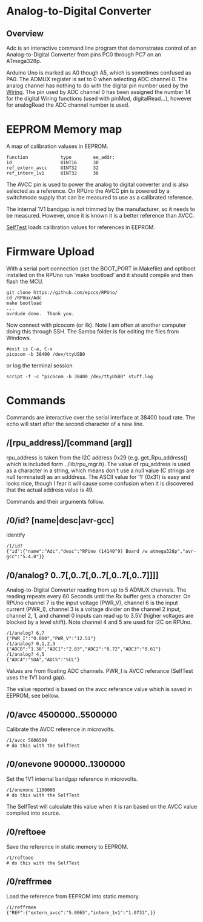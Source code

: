 # Analog-to-Digital Converter

## Overview

Adc is an interactive command line program that demonstrates control of an Analog-to-Digital Converter from pins PC0 through PC7 on an ATmega328p. 

Arduino Uno is marked as A0 though A5, which is sometimes confused as PA0. The ADMUX register is set to 0 when selecting ADC channel 0.  The analog channel has nothing to do with the digital pin number used by the [Wiring]. The pin used by ADC channel 0 has been assigned the number 14 for the digital Wiring functions (used with pinMod, digitalRead...), however for analogRead the ADC channel number is used.

[Wiring]: https://arduinohistory.github.io/


# EEPROM Memory map 

A map of calibration valuses in EEPROM. 

```
function            type        ee_addr:
id                  UINT16      30
ref_extern_avcc     UINT32      32
ref_intern_1v1      UINT32      36
```

The AVCC pin is used to power the analog to digital converter and is also selected as a reference. On RPUno the AVCC pin is powered by a switchmode supply that can be measured to use as a calibrated reference.

The internal 1V1 bandgap is not trimmed by the manufacturer, so it needs to be measured. However, once it is known it is a better reference than AVCC.

[SelfTest] loads calibration values for references in EEPROM.

[SelfTest]: https://github.com/epccs/RPUno/tree/master/SelfTest


# Firmware Upload

With a serial port connection (set the BOOT_PORT in Makefile) and optiboot installed on the RPUno run 'make bootload' and it should compile and then flash the MCU.

``` 
git clone https://github.com/epccs/RPUno/
cd /RPUux/Adc
make bootload
...
avrdude done.  Thank you.
``` 

Now connect with picocom (or ilk). Note I am often at another computer doing this through SSH. The Samba folder is for editing the files from Windows.


``` 
#exit is C-a, C-x
picocom -b 38400 /dev/ttyUSB0
``` 

or log the terminal session

``` 
script -f -c "picocom -b 38400 /dev/ttyUSB0" stuff.log
``` 


# Commands

Commands are interactive over the serial interface at 38400 baud rate. The echo will start after the second character of a new line. 


## /\[rpu_address\]/\[command \[arg\]\]

rpu_address is taken from the I2C address 0x29 (e.g. get_Rpu_address() which is included form ../lib/rpu_mgr.h). The value of rpu_address is used as a character in a string, which means don't use a null value (C strings are null terminated) as an adddress. The ASCII value for '1' (0x31) is easy and looks nice, though I fear it will cause some confusion when it is discovered that the actual address value is 49.

Commands and their arguments follow.


## /0/id? \[name|desc|avr-gcc\]

identify 

``` 
/1/id?
{"id":{"name":"Adc","desc":"RPUno (14140^9) Board /w atmega328p","avr-gcc":"5.4.0"}}
```

##  /0/analog? 0..7\[,0..7\[,0..7\[,0..7\[,0..7\]\]\]\]    

Analog-to-Digital Converter reading from up to 5 ADMUX channels. The reading repeats every 60 Seconds until the Rx buffer gets a character. On RPUno channel 7 is the input voltage (PWR_V), channel 6 is the input current (PWR_I), channel 3 is a voltage divider on the channel 2 input, channel 2,  1, and channel 0 inputs can read up to 3.5V (higher voltages are blocked by a level shift).  Note channel 4 and 5 are used for I2C on RPUno.

``` 
/1/analog? 6,7
{"PWR_I":"0.000","PWR_V":"12.51"}
/1/analog? 0,1,2,3
{"ADC0":"1.38","ADC1":"2.83","ADC2":"0.72","ADC3":"0.61"}
/1/analog? 4,5
{"ADC4":"SDA","ADC5":"SCL"}
```

Values are from floating ADC channels. PWR_I is AVCC referance (SelfTest uses the 1V1 band gap).

The value reported is based on the avcc referance value which is saved in EEPROM, see bellow.


##  /0/avcc 4500000..5500000

Calibrate the AVCC reference in microvolts.

``` 
/1/avcc 5006500
# do this with the SelfTest
``` 


##  /0/onevone 900000..1300000

Set the 1V1 internal bandgap reference in microvolts.

```
/1/onevone 1100000
# do this with the SelfTest
``` 

The SelfTest will calculate this value when it is ran based on the AVCC value compiled into source.


##  /0/reftoee

Save the reference in static memory to EEPROM.

```
/1/reftoee
# do this with the SelfTest
```


##  /0/reffrmee

Load the reference from EEPROM into static memory.

```
/1/reffrmee
{"REF":{"extern_avcc":"5.0065","intern_1v1":"1.0733",}}
```

